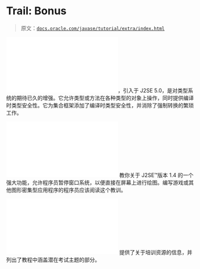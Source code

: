 # Trail: Bonus

> 原文：[`docs.oracle.com/javase/tutorial/extra/index.html`](https://docs.oracle.com/javase/tutorial/extra/index.html)

![trail icon **泛型**](img/index.html)，引入于 J2SE 5.0，是对类型系统的期待已久的增强。它允许类型或方法在各种类型的对象上操作，同时提供编译时类型安全性。它为集合框架添加了编译时类型安全性，并消除了强制转换的繁琐工作。

![trail icon **全屏独占模式 API**](img/index.html) 教你关于 J2SE™版本 1.4 的一个强大功能，允许程序员暂停窗口系统，以便直接在屏幕上进行绘图。编写游戏或其他图形密集型应用程序的程序员应该阅读这个教训。

![trail icon **Java 程序员语言认证的准备**](img/index.html) 提供了关于培训资源的信息，并列出了教程中涵盖潜在考试主题的部分。
